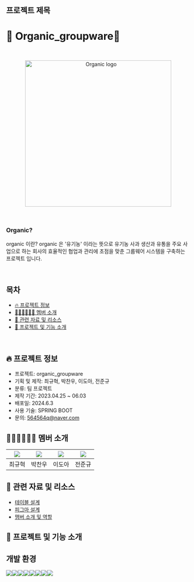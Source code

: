 ## 프로젝트 제목
<h1>🍏 Organic_groupware🍏</h1>
<br>
<p align="center">
  <img style="width: 400px; height: auto;" src="https://github.com/alskdteam/semi_project_java/assets/158136952/42c16634-c9cd-41a4-a8f0-a21cdc907c4a" alt="Organic logo" />
</p>
<br>

### Organic?
organic 이란? organic 은 '유기농' 이라는 뜻으로 유기농 사과 생산과 유통을 주요 사업으로 하는 회사의 효율적인 협업과 관리에 초점을 맞춘 그룹웨어 시스템을 구축하는 프로젝트 입니다.

<br>

## 목차
- [🔥 프로젝트 정보](#-프로젝트-정보)
- [👨🏻‍💻👩🏻‍💻 멤버 소개](#-멤버-소개)
- [🔎 관련 자료 및 리소스](#-관련-자료-및-리소스)
- [📌 프로젝트 및 기능 소개](#-프로젝트-및-기능-소개)

<br>

## 🔥 프로젝트 정보
- 프로젝트: organic_groupware
- 기획 및 제작: 최규혁, 박찬우, 이도아, 전준규
- 분류: 팀 프로젝트
- 제작 기간: 2023.04.25 ~ 06.03
- 배포일: 2024.6.3
- 사용 기술: SPRING BOOT
- 문의: 564564q@naver.com


## 👨🏻‍💻👩🏻‍💻 멤버 소개

|[![](https://avatars.githubusercontent.com/u/153148788?v=4?width=200px)](https://github.com/gyuhyeok0)|[![](https://avatars.githubusercontent.com/u/167507636?v=4?width=200px)](https://github.com/poohbao) |[![](https://avatars.githubusercontent.com/u/158136952?v=4?width=200px)](https://github.com/doa0819) | [![](https://avatars.githubusercontent.com/u/109369481?v=4?width=200px)](https://github.com/rjadmsehf)|
|:---:|:---:|:---:|:---:|
| 최규혁 | 박찬우 | 이도아 | 전준규 |


## 🔎 관련 자료 및 리소스
- [테이블 설계](https://github.com/alskdteam/semi_project_java/wiki/%ED%85%8C%EC%9D%B4%EB%B8%94-%EC%84%A4%EA%B3%84)
- [피그마 설계](https://www.figma.com/design/IKAvtHhfsymAZyzUrcDyt3/Develop?node-id=0-1&t=ixCbcDKfOkSZPW7Q-0)
- [맴버 소개 및 역할](https://github.com/alskdteam/semi_project_java/wiki/%F0%9F%91%A8%F0%9F%8F%BB%E2%80%8D%F0%9F%92%BB%F0%9F%91%A9%F0%9F%8F%BB%E2%80%8D%F0%9F%92%BB-%EB%A9%A4%EB%B2%84-%EC%86%8C%EA%B0%9C-%EB%B0%8F-%EC%97%AD%ED%95%A0)



## 📌 프로젝트 및 기능 소개









## 개발 환경
<div style="display: flex;">
  
<img src="https://img.shields.io/badge/java-007396?style=for-the-badge&logo=OpenJDK&logoColor=white">
<img src="https://img.shields.io/badge/Spring-6DB33F?style=for-the-badge&logo=Spring&logoColor=white">
<img src="https://img.shields.io/badge/springboot-6DB33F?style=for-the-badge&logo=springboot&logoColor=white">
<img src="https://img.shields.io/badge/Spring Security-6DB33F?style=for-the-badge&logo=Spring Security&logoColor=white">
<img src="https://img.shields.io/badge/MySQL-4479A1?style=for-the-badge&logo=MySQL&logoColor=white">
<img src="https://img.shields.io/badge/HTML5-E34F26?style=for-the-badge&logo=HTML5&logoColor=white">
<img src="https://img.shields.io/badge/CSS3-1572B6?style=for-the-badge&logo=CSS3&logoColor=white">
<img src="https://img.shields.io/badge/JavaScript-F7DF1E?style=for-the-badge&logo=JavaScript&logoColor=white">


</div>




